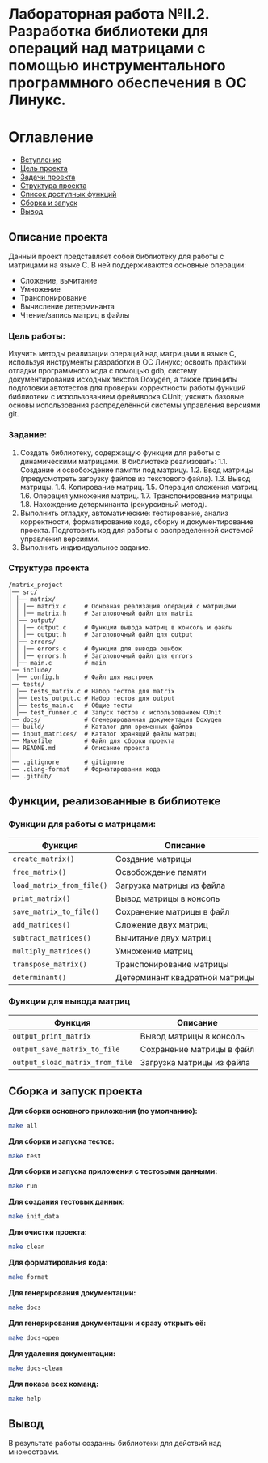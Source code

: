 
# Лабораторная работа №II.2. Разработка библиотеки для операций над матрицами с помощью инструментального программного обеспечения в ОС Линукс.

# Оглавление

- [Вступление](#описание-проекта)
- [Цель проекта](#цель-работы)
- [Задачи проекта](#основные-задачи)
- [Структура проекта](#структура-проекта)
- [Список доступных функций](#функции-реализованные-в-библиотеке)
- [Сборка и запуск](#сборка-и-запуск-проекта)
- [Вывод](#вывод)


   
## Описание проекта

Данный проект представляет собой библиотеку для работы с матрицами на языке С. В ней поддерживаются основные операции:
- Сложение, вычитание
- Умножение
- Транспонирование
- Вычисление детерминанта
- Чтение/запись матриц в файлы


### Цель работы:

Изучить методы реализации операций над матрицами в языке С, используя инструменты разработки в ОС Линукс; освоить практики отладки программного кода с помощью gdb, систему документирования исходных текстов Doxygen, а также принципы подготовки автотестов для проверки корректности работы функций библиотеки с использованием фреймворка CUnit; уяснить базовые основы использования распределённой системы управления версиями git.


### Задание:

1.  Создать библиотеку, содержащую функции для работы с динамическими матрицами. В
библиотеке реализовать:
1.1. Создание и освобождение памяти под матрицу.
1.2. Ввод матрицы (предусмотреть загрузку файлов из текстового файла).
1.3. Вывод матрицы.
1.4. Копирование матриц.
1.5. Операция сложения матриц.
1.6. Операция умножения матриц.
1.7. Транспонирование матрицы.
1.8. Нахождение детерминанта (рекурсивный метод).
2.  Выполнить отладку, автоматические: тестирование, анализ корректности, форматирование
кода, сборку и документирование проекта. Подготовить код для работы с распределенной
системой управления версиями.
3.  Выполнить индивидуальное задание.


### Структура проекта
```
/matrix_project
│── src/
│ │── matrix/
│ │ │── matrix.c     # Основная реализация операций с матрицами
│ │ │── matrix.h     # Заголовочный файл для matrix
│ │── output/
│ │ │── output.c     # Функции вывода матриц в консоль и файлы
│ │ │── output.h     # Заголовочный файл для output
│ │── errors/
│ │ │── errors.c     # Функции для вывода ошибок
│ │ │── errors.h     # Заголовочный файл для errors
│ │── main.c         # main
│── include/
│ │── config.h       # Файл для настроек
│── tests/
│ │── tests_matrix.c # Набор тестов для matrix
│ │── tests_output.c # Набор тестов для output
│ │── tests_main.c   # Общие тесты
│ │── test_runner.c  # Запуск тестов с использованием CUnit
│── docs/            # Сгенерированная документация Doxygen
│── build/           # Каталог для временных файлов
│── input_matrices/  # Каталог хранящий файлы матриц
│── Makefile         # Файл для сборки проекта
│── README.md        # Описание проекта
│
│── .gitignore       # gitignore
│── .clang-format    # Форматирования кода
│── .github/         
```

 
## Функции, реализованные в библиотеке

### Функции для работы с матрицами:
Функция | Описание
--- | ---
`create_matrix()` | Создание матрицы
`free_matrix()` | Освобождение памяти
`load_matrix_from_file()` | Загрузка матрицы из файла
`print_matrix()` | Вывод матрицы в консоль
`save_matrix_to_file()` | Сохранение матрицы в файл
`add_matrices()` | Сложение двух матриц
`subtract_matrices()` | Вычитание двух матриц
`multiply_matrices()` | Умножение матриц
`transpose_matrix()` | Транспонирование матрицы
`determinant()` | Детерминант квадратной матрицы

### Функции для вывода матриц
Функция | Описание
--- | ---
`output_print_matrix`           | Вывод матрицы в консоль
`output_save_matrix_to_file`    | Сохранение матрицы в файл
`output_sload_matrix_from_file` | Загрузка матрицы из файла


## Сборка и запуск проекта

**Для сборки основного приложения (по умолчанию):**
```sh
make all
```


**Для сборки и запуска тестов:**
```sh
make test
```


**Для сборки и запуска приложения с тестовыми данными:**
```sh
make run
```


**Для создания тестовых данных:**
```sh
make init_data
```


**Для очистки проекта:**
```sh
make clean
```


**Для форматирования кода:**
```sh
make format
```


**Для генерирования документации:**
```sh
make docs
```


**Для генерирования документации и сразу открыть её:**
```sh
make docs-open
```


**Для удаления документации:**
```sh
make docs-clean
```


**Для показа всех команд:**
```sh
make help
```

## Вывод
В результате работы созданны библиотеки для действий над множествами.

